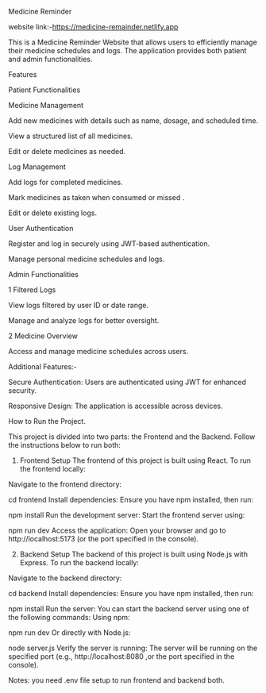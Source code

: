 Medicine Reminder 

website link:-https://medicine-remainder.netlify.app

This is a Medicine Reminder Website that allows users to efficiently manage their medicine schedules and logs.
The application provides both patient and admin functionalities.

Features

Patient Functionalities

Medicine Management

Add new medicines with details such as name, dosage, and scheduled time.

View a structured list of all medicines.

Edit or delete medicines as needed.

Log Management

Add logs for completed medicines.

Mark medicines as taken when consumed or missed .

Edit or delete existing logs.

User Authentication

Register and log in securely using JWT-based authentication.

Manage personal medicine schedules and logs.

Admin Functionalities

1 Filtered Logs

View logs filtered by user ID or date range.

Manage and analyze logs for better oversight.

2 Medicine Overview

Access and manage medicine schedules across users.

Additional Features:-

Secure Authentication: Users are authenticated using JWT for enhanced security.

Responsive Design: The application is accessible across devices.

How to Run the Project.

This project is divided into two parts: the Frontend and the Backend. Follow the instructions below to run both:

1. Frontend Setup
The frontend of this project is built using React. To run the frontend locally:

Navigate to the frontend directory:

cd frontend
Install dependencies: Ensure you have npm installed, then run:

npm install
Run the development server: Start the frontend server using:

npm run dev
Access the application: Open your browser and go to http://localhost:5173 (or the port specified in the console).

2. Backend Setup
The backend of this project is built using Node.js with Express. To run the backend locally:

Navigate to the backend directory:

cd backend
Install dependencies: Ensure you have npm installed, then run:

npm install
Run the server: You can start the backend server using one of the following commands:
Using npm:

npm run dev
Or directly with Node.js:

node server.js
Verify the server is running: The server will be running on the specified port (e.g., http://localhost:8080 ,or the port specified in the console).

Notes:
you need .env file setup to run frontend and backend both.
